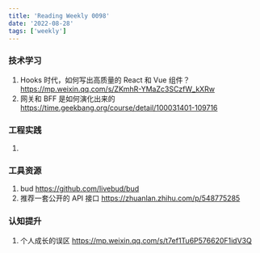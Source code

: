 ```yaml
---
title: 'Reading Weekly 0098'
date: '2022-08-28'
tags: ['weekly']
---
```


### 技术学习

1. Hooks 时代，如何写出高质量的 React 和 Vue 组件？ https://mp.weixin.qq.com/s/ZKmhR-YMaZc3SCzfW_kXRw
2. 网关和 BFF 是如何演化出来的 https://time.geekbang.org/course/detail/100031401-109716

### 工程实践

1.

### 工具资源

1. bud https://github.com/livebud/bud
2. 推荐一套公开的 API 接口 https://zhuanlan.zhihu.com/p/548775285

### 认知提升

1. 个人成长的误区 https://mp.weixin.qq.com/s/t7ef1Tu6P576620F1idV3Q
